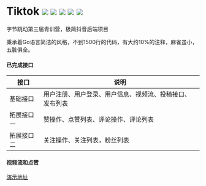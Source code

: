 # Tiktok ![](https://img.shields.io/badge/-mini-brightgreen) ![](https://img.shields.io/badge/go--version-1.16-green) ![](https://img.shields.io/badge/iris-12.2.0-orange) ![](https://img.shields.io/badge/viper-1.11.0-yellow) ![](https://img.shields.io/badge/-redis-red)
字节跳动第三届青训营，极简抖音后端项目

秉承着Go语言简洁的风格，不到1500行的代码，有大约10%的注释，麻雀虽小，五脏俱全。

#### 已完成接口

| 接口       | 说明                                                     |
| ---------- | -------------------------------------------------------- |
| 基础接口   | 用户注册、用户登录、用户信息、视频流、投稿接口、发布列表 |
| 拓展接口一 | 赞操作、点赞列表、评论操作、评论列表                     |
| 拓展接口二 | 关注操作、关注列表，粉丝列表                             |


#### 视频流和点赞
[演示地址](http://124.223.112.154/demo/%E8%A7%86%E9%A2%91%E6%B5%81%E7%82%B9%E8%B5%9E.mp4)

